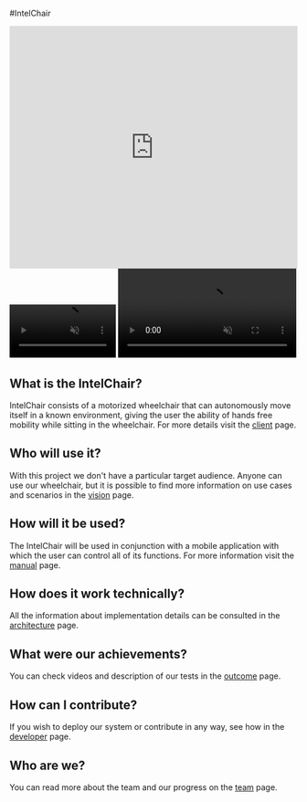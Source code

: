 #IntelChair

  <iframe width="100%" height="425" src="https://www.youtube.com/embed/OzXEjvss2D0" frameborder="0" allow="accelerometer; autoplay; encrypted-media; gyroscope; picture-in-picture" allowfullscreen onload="this.style.height=this.contentDocument.body.scrollHeight +'px';"></iframe>

<video width="37%" controls muted autoplay loop>
  <source src="rotateFinal.mp4" type="video/mp4" />
  Your browser does not support the video tag.
</video>

<video width="62%" controls muted autoplay loop>
  <source src="oitosFinal.mp4" type="video/mp4" />
  Your browser does not support the video tag.
</video>

## What is the IntelChair?

IntelChair consists of a motorized wheelchair that can autonomously move itself in a known environment, giving the user the ability of hands free mobility while sitting in the wheelchair. For more details visit the [client](client/client.md) page.

## Who will use it?

With this project we don't have a particular target audience. Anyone can use our wheelchair, but it is possible to find more information on use cases and scenarios in the [vision](vision/personas.md) page.

## How will it be used?

The IntelChair will be used in conjunction with a mobile application with which the user can control all of its functions. For more information visit the [manual](manual.md) page.

## How does it work technically?

All the information about implementation details can be consulted in the [architecture](architecture/system.md) page.

## What were our achievements?

You can check videos and description of our tests in the [outcome](outcome/results.md) page.

## How can I contribute?

If you wish to deploy our system or contribute in any way, see how in the [developer](/developer/index.md) page.

## Who are we?

You can read more about the team and our progress on the [team](team/team.md) page.